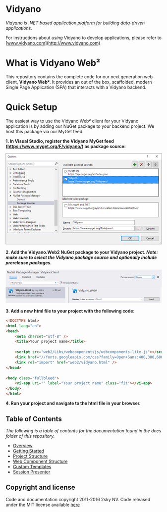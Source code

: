 # Vidyano

*[Vidyano](http://www.vidyano.com) is .NET based application platform for building data-driven applications.*

For instructions about _using_ Vidyano to develop applications, please refer to [www.vidyano.com](http://www.vidyano.com)

# What is Vidyano Web²
This repository contains the complete code for our next generation web client, **Vidyano Web²**. It provides an out of the box, scaffolded, modern Single Page Application (SPA) that interacts with a Vidyano backend.

# Quick Setup
The easiest way to use the Vidyano Web² client for your Vidyano application is by adding our NuGet package to your backend project. We host this package via our MyGet feed.

**1. In Visual Studio, register the Vidyano MyGet feed (https://www.myget.org/F/vidyano/) as package source:**

![RegisterPackageSource](docs/images/register-myget.png "Register MyGet package source")

**2. Add the Vidyano.Web2 NuGet package to your Vidyano project.
*Note: make sure to select the Vidyano package source and optionally include prerelease packages.***

![InstallPackage](docs/images/select-web2-package.png)

**3. Add a new html file to your project with the following code:**

```html
<!DOCTYPE html>
<html lang="en">
<head>
    <meta charset="utf-8" />
    <title>Your project name</title>

    <script src="web2/Libs/webcomponentsjs/webcomponents-lite.js"></script>
    <link href="//fonts.googleapis.com/css?family=Open+Sans:400,300,600,700,800" rel="stylesheet" type="text/css">
    <link rel="import" href="web2/vidyano.html" />
</head>

<body class="fullbleed">
    <vi-app uri="" label="Your project name" class="fit"></vi-app>
</body>
</html>
```

**4. Run your project and navigate to the html file in your browser.**

## Table of Contents
*The following is a table of contents for the documentation found in the docs folder of this repository.*

* [Overview](docs/overview.md)
* [Getting Started](docs/getting-started.md)
* [Project Structure](docs/project-structure.md)
* [Web Component Structure](docs/web-component-structure.md)
* [Custom Templates](docs/custom-templates.md)
* [Session Presenter](docs/session-presenter.md)


## Copyright and license

Code and documentation copyright 2011-2016 2sky NV. Code released under the MIT license available [here](./LICENSE)
